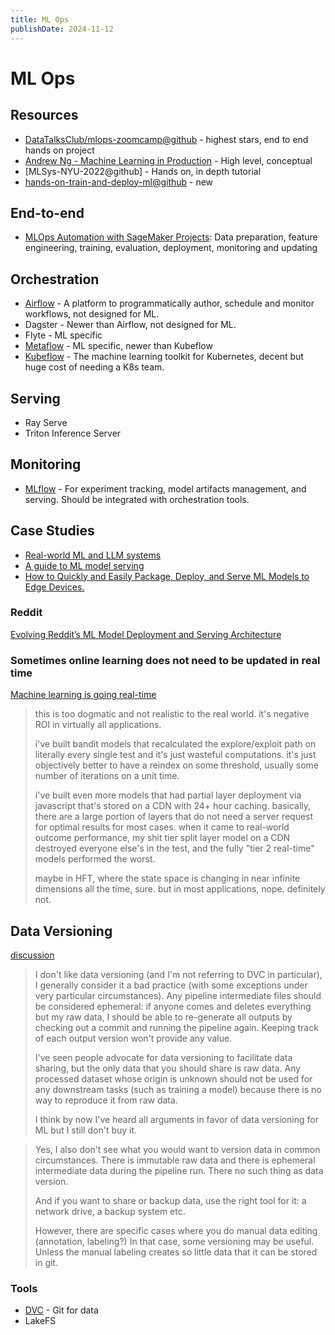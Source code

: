 ```yaml
---
title: ML Ops
publishDate: 2024-11-12
---
```


# ML Ops

## Resources

- [DataTalksClub/mlops-zoomcamp@github](https://github.com/DataTalksClub/mlops-zoomcamp) - highest stars, end to end hands on project
- [Andrew Ng - Machine Learning in Production](https://www.deeplearning.ai/courses/machine-learning-in-production/) - High level, conceptual
- [MLSys-NYU-2022@github] - Hands on, in depth tutorial
- [hands-on-train-and-deploy-ml@github](https://github.com/Paulescu/hands-on-train-and-deploy-ml) - new

## End-to-end

- [MLOps Automation with SageMaker Projects](https://docs.aws.amazon.com/sagemaker/latest/dg/sagemaker-projects.html): Data preparation, feature engineering, training, evaluation, deployment, monitoring and updating

## Orchestration

- [Airflow](https://airflow.apache.org/) - A platform to programmatically author, schedule and monitor workflows, not designed for ML.
- Dagster - Newer than Airflow, not designed for ML.
- Flyte - ML specific
- [Metaflow](https://github.com/Netflix/metaflow) - ML specific, newer than Kubeflow
- [Kubeflow](https://www.kubeflow.org/) - The machine learning toolkit for Kubernetes, decent but huge cost of needing a K8s team.

## Serving

- Ray Serve
- Triton Inference Server

## Monitoring

- [MLflow](https://mlflow.org/) - For experiment tracking, model artifacts management, and serving. Should be integrated with orchestration tools.

## Case Studies

- [Real-world ML and LLM systems](https://www.evidentlyai.com/ml-system-design)
- [A guide to ML model serving](https://ubuntu.com/blog/guide-to-ml-model-serving)
- [How to Quickly and Easily Package, Deploy, and Serve ML Models to Edge Devices.](https://techcommunity.microsoft.com/blog/startupsatmicrosoftblog/how-to-quickly-and-easily-package-deploy-and-serve-ml-models-to-edge-devices-/4036827https://techcommunity.microsoft.com/blog/startupsatmicrosoftblog/how-to-quickly-and-easily-package-deploy-and-serve-ml-models-to-edge-devices-/4036827)

### Reddit

[Evolving Reddit’s ML Model Deployment and Serving Architecture](https://www.reddit.com/r/RedditEng/comments/q14tsw/evolving_reddits_ml_model_deployment_and_serving/)

### Sometimes online learning does not need to be updated in real time

[Machine learning is going real-time](https://huyenchip.com/2020/12/27/real-time-machine-learning.html)

> this is too dogmatic and not realistic to the real world. it's negative ROI in virtually all applications.
>
> i've built bandit models that recalculated the explore/exploit path on literally every single test and it's just wasteful computations. it's just objectively better to have a reindex on some threshold, usually some number of iterations on a unit time.
>
> i've built even more models that had partial layer deployment via javascript that's stored on a CDN with 24+ hour caching. basically, there are a large portion of layers that do not need a server request for optimal results for most cases. when it came to real-world outcome performance, my shit tier split layer model on a CDN destroyed everyone else's in the test, and the fully "tier 2 real-time" models performed the worst.
>
> maybe in HFT, where the state space is changing in near infinite dimensions all the time, sure. but in most applications, nope. definitely not.

## Data Versioning

[discussion](https://www.reddit.com/r/MachineLearning/comments/mrb096/discussion_should_i_be_using_dvc_data_version/)

> I don't like data versioning (and I'm not referring to DVC in particular), I generally consider it a bad practice (with some exceptions under very particular circumstances). Any pipeline intermediate files should be considered ephemeral: if anyone comes and deletes everything but my raw data, I should be able to re-generate all outputs by checking out a commit and running the pipeline again. Keeping track of each output version won't provide any value.
>
> I've seen people advocate for data versioning to facilitate data sharing, but the only data that you should share is raw data. Any processed dataset whose origin is unknown should not be used for any downstream tasks (such as training a model) because there is no way to reproduce it from raw data.
>
> I think by now I've heard all arguments in favor of data versioning for ML but I still don't buy it.

> Yes, I also don't see what you would want to version data in common circumstances. There is immutable raw data and there is ephemeral intermediate data during the pipeline run. There no such thing as data version.
>
> And if you want to share or backup data, use the right tool for it: a network drive, a backup system etc.
>
> However, there are specific cases where you do manual data editing (annotation, labeling?) In that case, some versioning may be useful. Unless the manual labeling creates so little data that it can be stored in git.

### Tools

- [DVC](https://dvc.org/) - Git for data
- LakeFS
